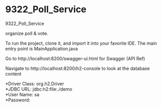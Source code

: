 # 9322_Poll_Service
9322_Poll_Service

organize poll & vote.

To run the project, clone it, and import it into your favorite IDE.
The main entry point is MainApplication.java

Go to http://localhost:8200/swagger-ui.html for Swagger (API Ref)

Navigate to http://localhost:8200/h2-console to look at the database content <br>

   *Driver Class: org.h2.Driver <br>
   *JDBC URL: jdbc:h2:file:./demo <br>
   *User Name: sa <br>
   *Password: <br>